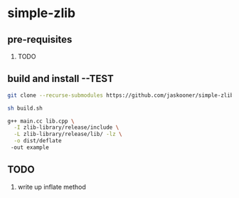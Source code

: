 # simple-zlib

## pre-requisites
1. TODO

## build and install --TEST
```bash
git clone --recurse-submodules https://github.com/jaskooner/simple-zlib.git
```

```bash
sh build.sh
```

```bash
g++ main.cc lib.cpp \
  -I zlib-library/release/include \
  -L zlib-library/release/lib/ -lz \
  -o dist/deflate
 -out example
 ```

## TODO
1. write up inflate method
